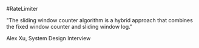 #RateLimiter 

"The sliding window counter algorithm is a hybrid approach that combines the fixed window counter and sliding window log."

Alex Xu, System Design Interview